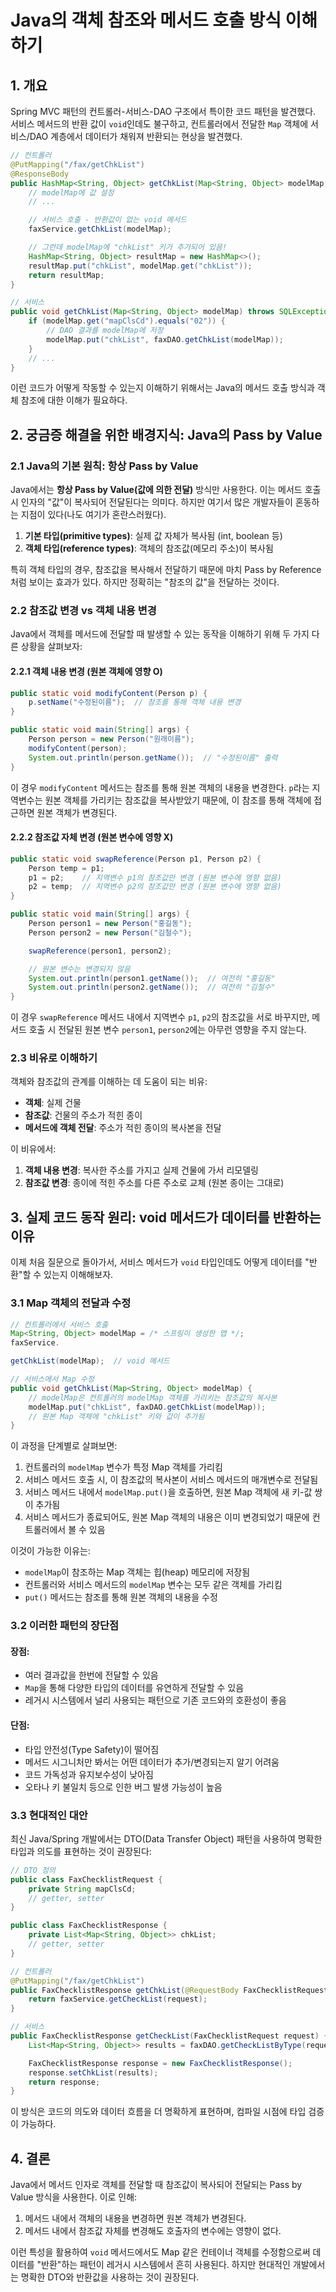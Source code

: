 # Java의 객체 참조와 메서드 호출 방식 이해하기

## 1. 개요

Spring MVC 패턴의 컨트롤러-서비스-DAO 구조에서 특이한 코드 패턴을 발견했다. 서비스 메서드의 반환 값이 `void`인데도 불구하고, 컨트롤러에서 전달한 `Map` 객체에 서비스/DAO 계층에서 데이터가
채워져 반환되는 현상을 발견했다.

```java
// 컨트롤러
@PutMapping("/fax/getChkList")
@ResponseBody
public HashMap<String, Object> getChkList(Map<String, Object> modelMap, @RequestAttribute(value = "params") String datas) throws Exception {
    // modelMap에 값 설정
    // ...

    // 서비스 호출 - 반환값이 없는 void 메서드
    faxService.getChkList(modelMap);

    // 그런데 modelMap에 "chkList" 키가 추가되어 있음!
    HashMap<String, Object> resultMap = new HashMap<>();
    resultMap.put("chkList", modelMap.get("chkList"));
    return resultMap;
}

// 서비스
public void getChkList(Map<String, Object> modelMap) throws SQLException {
    if (modelMap.get("mapClsCd").equals("02")) {
        // DAO 결과를 modelMap에 저장
        modelMap.put("chkList", faxDAO.getChkList(modelMap));
    }
    // ...
}
```

이런 코드가 어떻게 작동할 수 있는지 이해하기 위해서는 Java의 메서드 호출 방식과 객체 참조에 대한 이해가 필요하다.

## 2. 궁금증 해결을 위한 배경지식: Java의 Pass by Value

### 2.1 Java의 기본 원칙: 항상 Pass by Value

Java에서는 **항상 Pass by Value(값에 의한 전달)** 방식만 사용한다. 이는 메서드 호출 시 인자의 "값"이 복사되어 전달된다는 의미다. 하지만 여기서 많은 개발자들이 혼동하는 지점이 있다(나도
여기가 혼란스러웠다).

1. **기본 타입(primitive types)**: 실제 값 자체가 복사됨 (int, boolean 등)
2. **객체 타입(reference types)**: 객체의 참조값(메모리 주소)이 복사됨

특히 객체 타입의 경우, 참조값을 복사해서 전달하기 때문에 마치 Pass by Reference처럼 보이는 효과가 있다. 하지만 정확히는 "참조의 값"을 전달하는 것이다.

### 2.2 참조값 변경 vs 객체 내용 변경

Java에서 객체를 메서드에 전달할 때 발생할 수 있는 동작을 이해하기 위해 두 가지 다른 상황을 살펴보자:

#### 2.2.1 객체 내용 변경 (원본 객체에 영향 O)

```java
public static void modifyContent(Person p) {
    p.setName("수정된이름");  // 참조를 통해 객체 내용 변경
}

public static void main(String[] args) {
    Person person = new Person("원래이름");
    modifyContent(person);
    System.out.println(person.getName());  // "수정된이름" 출력
}
```

이 경우 `modifyContent` 메서드는 참조를 통해 원본 객체의 내용을 변경한다. `p`라는 지역변수는 원본 객체를 가리키는 참조값을 복사받았기 때문에, 이 참조를 통해 객체에 접근하면 원본 객체가 변경된다.

#### 2.2.2 참조값 자체 변경 (원본 변수에 영향 X)

```java
public static void swapReference(Person p1, Person p2) {
    Person temp = p1;
    p1 = p2;    // 지역변수 p1의 참조값만 변경 (원본 변수에 영향 없음)
    p2 = temp;  // 지역변수 p2의 참조값만 변경 (원본 변수에 영향 없음)
}

public static void main(String[] args) {
    Person person1 = new Person("홍길동");
    Person person2 = new Person("김철수");

    swapReference(person1, person2);

    // 원본 변수는 변경되지 않음
    System.out.println(person1.getName());  // 여전히 "홍길동"
    System.out.println(person2.getName());  // 여전히 "김철수"
}
```

이 경우 `swapReference` 메서드 내에서 지역변수 `p1`, `p2`의 참조값을 서로 바꾸지만, 메서드 호출 시 전달된 원본 변수 `person1`, `person2`에는 아무런 영향을 주지 않는다.

### 2.3 비유로 이해하기

객체와 참조값의 관계를 이해하는 데 도움이 되는 비유:

- **객체**: 실제 건물
- **참조값**: 건물의 주소가 적힌 종이
- **메서드에 객체 전달**: 주소가 적힌 종이의 복사본을 전달

이 비유에서:

1. **객체 내용 변경**: 복사한 주소를 가지고 실제 건물에 가서 리모델링
2. **참조값 변경**: 종이에 적힌 주소를 다른 주소로 교체 (원본 종이는 그대로)

## 3. 실제 코드 동작 원리: void 메서드가 데이터를 반환하는 이유

이제 처음 질문으로 돌아가서, 서비스 메서드가 `void` 타입인데도 어떻게 데이터를 "반환"할 수 있는지 이해해보자.

### 3.1 Map 객체의 전달과 수정

```java
// 컨트롤러에서 서비스 호출
Map<String, Object> modelMap = /* 스프링이 생성한 맵 */;
faxService.

getChkList(modelMap);  // void 메서드

// 서비스에서 Map 수정
public void getChkList(Map<String, Object> modelMap) {
    // modelMap은 컨트롤러의 modelMap 객체를 가리키는 참조값의 복사본
    modelMap.put("chkList", faxDAO.getChkList(modelMap));
    // 원본 Map 객체에 "chkList" 키와 값이 추가됨
}
```

이 과정을 단계별로 살펴보면:

1. 컨트롤러의 `modelMap` 변수가 특정 Map 객체를 가리킴
2. 서비스 메서드 호출 시, 이 참조값의 복사본이 서비스 메서드의 매개변수로 전달됨
3. 서비스 메서드 내에서 `modelMap.put()`을 호출하면, 원본 Map 객체에 새 키-값 쌍이 추가됨
4. 서비스 메서드가 종료되어도, 원본 Map 객체의 내용은 이미 변경되었기 때문에 컨트롤러에서 볼 수 있음

이것이 가능한 이유는:

- `modelMap`이 참조하는 Map 객체는 힙(heap) 메모리에 저장됨
- 컨트롤러와 서비스 메서드의 `modelMap` 변수는 모두 같은 객체를 가리킴
- `put()` 메서드는 참조를 통해 원본 객체의 내용을 수정

### 3.2 이러한 패턴의 장단점

#### 장점:

- 여러 결과값을 한번에 전달할 수 있음
- `Map`을 통해 다양한 타입의 데이터를 유연하게 전달할 수 있음
- 레거시 시스템에서 널리 사용되는 패턴으로 기존 코드와의 호환성이 좋음

#### 단점:

- 타입 안전성(Type Safety)이 떨어짐
- 메서드 시그니처만 봐서는 어떤 데이터가 추가/변경되는지 알기 어려움
- 코드 가독성과 유지보수성이 낮아짐
- 오타나 키 불일치 등으로 인한 버그 발생 가능성이 높음

### 3.3 현대적인 대안

최신 Java/Spring 개발에서는 DTO(Data Transfer Object) 패턴을 사용하여 명확한 타입과 의도를 표현하는 것이 권장된다:

```java
// DTO 정의
public class FaxChecklistRequest {
    private String mapClsCd;
    // getter, setter
}

public class FaxChecklistResponse {
    private List<Map<String, Object>> chkList;
    // getter, setter
}

// 컨트롤러
@PutMapping("/fax/getChkList")
public FaxChecklistResponse getChkList(@RequestBody FaxChecklistRequest request) {
    return faxService.getCheckList(request);
}

// 서비스
public FaxChecklistResponse getCheckList(FaxChecklistRequest request) {
    List<Map<String, Object>> results = faxDAO.getCheckListByType(request.getMapClsCd());

    FaxChecklistResponse response = new FaxChecklistResponse();
    response.setChkList(results);
    return response;
}
```

이 방식은 코드의 의도와 데이터 흐름을 더 명확하게 표현하며, 컴파일 시점에 타입 검증이 가능하다.

## 4. 결론

Java에서 메서드 인자로 객체를 전달할 때 참조값이 복사되어 전달되는 Pass by Value 방식을 사용한다. 이로 인해:

1. 메서드 내에서 객체의 내용을 변경하면 원본 객체가 변경된다.
2. 메서드 내에서 참조값 자체를 변경해도 호출자의 변수에는 영향이 없다.

이런 특성을 활용하여 `void` 메서드에서도 Map 같은 컨테이너 객체를 수정함으로써 데이터를 "반환"하는 패턴이 레거시 시스템에서 흔히 사용된다. 하지만 현대적인 개발에서는 명확한 DTO와 반환값을 사용하는 것이
권장된다.